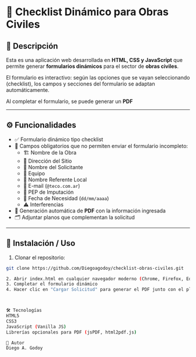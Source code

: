 # 📝 Checklist Dinámico para Obras Civiles

## 📄 Descripción

Esta es una aplicación web desarrollada en **HTML, CSS y JavaScript** que permite generar **formularios dinámicos** para el sector de **obras civiles**.  

El formulario es interactivo: según las opciones que se vayan seleccionando (checklist), los campos y secciones del formulario se adaptan automáticamente.

Al completar el formulario, se puede generar un **PDF** 

---

## ⚙️ Funcionalidades

- ✅ Formulario dinámico tipo checklist  
- 🛑 Campos obligatorios que no permiten enviar el formulario incompleto:
  - 🏗️ Nombre de la Obra
  - 📍 Dirección del Sitio
  - 👤 Nombre del Solicitante
  - 👥 Equipo
  - 👷 Nombre Referente Local
  - 📧 E-mail (`@teco.com.ar`)
  - 💼 PEP de Imputación
  - 📅 Fecha de Necesidad (`dd/mm/aaaa`)
  - ⚠️ Interferencias
- 📄 Generación automática de **PDF** con la información ingresada  
- 🗂️ Adjuntar planos que complementan la solicitud

---

## 🚀 Instalación / Uso

1. Clonar el repositorio:

```bash
git clone https://github.com/Diegoagodoy/checklist-obras-civiles.git

2. Abrir index.html en cualquier navegador moderno (Chrome, Firefox, Edge)
3. Completar el formulario dinámico
4. Hacer clic en "Cargar Solicitud" para generar el PDF junto con el plano adjunto



🛠️ Tecnologías
HTML5
CSS3
JavaScript (Vanilla JS)
Librerías opcionales para PDF (jsPDF, html2pdf.js)

👤 Autor
Diego A. Godoy